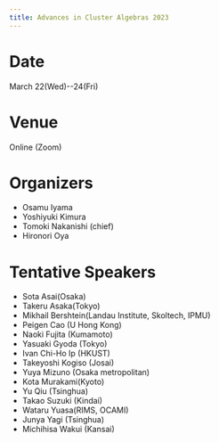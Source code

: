 ```yaml
---
title: Advances in Cluster Algebras 2023
---
```


# Date
March 22(Wed)--24(Fri)

# Venue
Online (Zoom)

# Organizers
- Osamu Iyama
- Yoshiyuki Kimura
- Tomoki Nakanishi (chief)
- Hironori Oya

# Tentative Speakers

- Sota Asai(Osaka)
- Takeru Asaka(Tokyo)
- Mikhail Bershtein(Landau Institute, Skoltech, IPMU)
- Peigen Cao (U Hong Kong)
- Naoki Fujita (Kumamoto)
- Yasuaki Gyoda (Tokyo)
- Ivan Chi-Ho Ip (HKUST)
- Takeyoshi Kogiso (Josai)
- Yuya Mizuno (Osaka metropolitan)
- Kota Murakami(Kyoto)
- Yu Qiu (Tsinghua)
- Takao Suzuki (Kindai)
- Wataru Yuasa(RIMS, OCAMI)
- Junya Yagi (Tsinghua)
- Michihisa Wakui (Kansai)